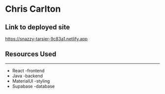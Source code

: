 # Chris Carlton

## Link to deployed site

https://snazzy-tarsier-9c83a1.netlify.app

## Resources Used 

*** 
* React -frontend
* Java -backend
* MaterialUI -styling
* Supabase -database

